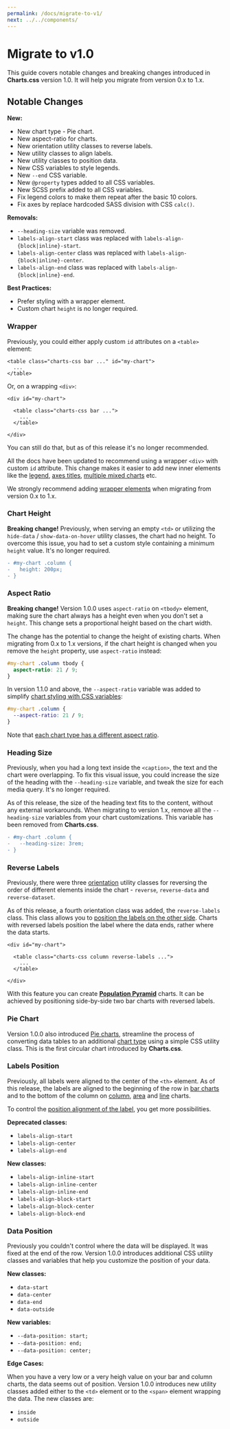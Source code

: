 ```yaml
---
permalink: /docs/migrate-to-v1/
next: ../../components/
---
```


# Migrate to v1.0

This guide covers notable changes and breaking changes introduced in **Charts.css** version 1.0. It will help you migrate from version 0.x to 1.x.

## Notable Changes

**New:**

* New chart type - Pie chart.
* New aspect-ratio for charts.
* New orientation utility classes to reverse labels.
* New utility classes to align labels.
* New utility classes to position data.
* New CSS variables to style legends.
* New `--end` CSS variable.
* New `@property` types added to all CSS variables.
* New SCSS prefix added to all CSS variables.
* Fix legend colors to make them repeat after the basic 10 colors.
* Fix axes by replace hardcoded SASS division with CSS `calc()`.

**Removals:**

* `--heading-size` variable was removed.
* `labels-align-start` class was replaced with `labels-align-{block|inline}-start`.
* `labels-align-center` class was replaced with `labels-align-{block|inline}-center`.
* `labels-align-end` class was replaced with `labels-align-{block|inline}-end`.

**Best Practices:**

* Prefer styling with a wrapper element.
* Custom chart `height` is no longer required.

### Wrapper

Previously, you could either apply custom `id` attributes on a `<table>` element:

```html{1}
<table class="charts-css bar ..." id="my-chart">
  ...
</table>
```

Or, on a wrapping `<div>`:

```html{1}
<div id="my-chart">

  <table class="charts-css bar ...">
    ...
  </table>

</div>
```

You can still do that, but as of this release it's no longer recommended.

All the docs have been updated to recommend using a wrapper `<div>` with custom `id` attribute. This change makes it easier to add new inner elements like the [legend](../components/legend/), [axes titles](../components/axes/#axis-title), [multiple mixed charts](./../charts/mixed/) etc.

We strongly recommend adding [wrapper elements](./../components/wrapper/) when migrating from version 0.x to 1.x.

### Chart Height

**Breaking change!** Previously, when serving an empty `<td>` or utilizing the `hide-data` / `show-data-on-hover` utility classes, the chart had no height. To overcome this issue, you had to set a custom style containing a minimum `height` value. It's no longer required.

```diff
- #my-chart .column {
-   height: 200px;
- }
```

### Aspect Ratio

**Breaking change!** Version 1.0.0 uses `aspect-ratio` on `<tbody>` element, making sure the chart always has a height even when you don't set a `height`. This change sets a proportional height based on the chart width.

The change has the potential to change the height of existing charts. When migrating from 0.x to 1.x versions, if the chart height is changed when you remove the `height` property, use `aspect-ratio` instead:

```css
#my-chart .column tbody {
  aspect-ratio: 21 / 9;
}
```

In version 1.1.0 and above, the `--aspect-ratio` variable was added to simplify [chart styling with CSS variables](../customization/basic-styling/#style-with-css-variables):

```css
#my-chart .column {
  --aspect-ratio: 21 / 9;
}
```

Note that [each chart type has a different aspect ratio](./../customization/basic-styling/#aspect-ratio).

### Heading Size

Previously, when you had a long text inside the `<caption>`, the text and the chart were overlapping. To fix this visual issue, you could increase the size of the heading with the `--heading-size` variable, and tweak the size for each media query. It's no longer required.

As of this release, the size of the heading text fits to the content, without any external workarounds. When migrating to version 1.x, remove all the `--heading-size` variables from your chart customizations. This variable has been removed from **Charts.css**.

```diff
- #my-chart .column {
-   --heading-size: 3rem;
- }
```

### Reverse Labels

Previously, there were three [orientation](../components/orientation/) utility classes for reversing the order of different elements inside the chart - `reverse`, `reverse-data` and `reverse-dataset`.

As of this release, a fourth orientation class was added, the `reverse-labels` class. This class allows you to [position the labels on the other side](./../components/orientation/#reverse-labels). Charts with reversed labels position the label where the data ends, rather where the data starts.

```html{3}
<div id="my-chart">

  <table class="charts-css column reverse-labels ...">
    ...
  </table>

</div>
```

With this feature you can create **[Population Pyramid](./../components/orientation/#population-pyramid-chart)** charts. It can be achieved by positioning side-by-side two bar charts with reversed labels.

<code-example code-example-id="new-population-chart">
<template v-slot:css-code>
#new-population-chart {
  width: 100%;
  max-width: 600px;
  margin: 0 auto;
  display: flex;
}
#new-population-chart .bar {
  --aspect-ratio: 1 / 1;
}
#new-population-chart .bar.male {
  --color: rgba(100, 210, 80, .75);
}
#new-population-chart .bar.female {
  --color: rgba(240, 50, 50, .75);
}
</template>
<template v-slot:html-code>
<div id="new-population-chart">
  <table class="charts-css bar show-heading show-labels show-data-on-hover data-outside data-spacing-1 reverse-labels reverse male">
    <caption> Male population </caption>
    <thead>
      <tr>
        <th scope="col"> Age </th>
        <th scope="col"> Population </th>
      </tr>
    </thead>
    <tbody>
      <tr>
        <th scope="row"> 85+ </th>
        <td style="--size: calc( 0.010 / 0.10 )"> <span class="data outside">1.0%</span> </td>
      </tr>
      <tr>
        <th scope="row"> 75-84 </th>
        <td style="--size: calc( 0.020 / 0.10 )"> <span class="data">2.0%</span> </td>
      </tr>
      <tr>
        <th scope="row"> 65-74 </th>
        <td style="--size: calc( 0.037 / 0.10 )"> <span class="data">3.7%</span> </td>
      </tr>
      <tr>
        <th scope="row"> 55-64 </th>
        <td style="--size: calc( 0.042 / 0.10 )"> <span class="data">4.2%</span> </td>
      </tr>
      <tr>
        <th scope="row"> 45-54 </th>
        <td style="--size: calc( 0.054 / 0.10 )"> <span class="data">5.4%</span> </td>
      </tr>
      <tr>
        <th scope="row"> 35-44 </th>
        <td style="--size: calc( 0.062 / 0.10 )"> <span class="data">6.2%</span> </td>
      </tr>
      <tr>
        <th scope="row"> 25-34 </th>
        <td style="--size: calc( 0.065 / 0.10 )"> <span class="data">6.5%</span> </td>
      </tr>
      <tr>
        <th scope="row"> 15-24 </th>
        <td style="--size: calc( 0.074 / 0.10 )"> <span class="data">7.4%</span> </td>
      </tr>
      <tr>
        <th scope="row"> 5-14 </th>
        <td style="--size: calc( 0.089 / 0.10 )"> <span class="data">8.9%</span> </td>
      </tr>
      <tr>
        <th scope="row"> 0-4 </th>
        <td style="--size: calc( 0.048 / 0.10 )"> <span class="data">4.8%</span> </td>
      </tr>
    </tbody>
  </table>
  <table class="charts-css bar show-heading show-labels show-data-on-hover data-outside data-spacing-1 reverse-labels female">
    <caption> Female population </caption>
    <thead>
      <tr>
        <th scope="col"> Age </th>
        <th scope="col"> Population </th>
      </tr>
    </thead>
    <tbody>
      <tr>
        <th scope="row"> 85+ </th>
        <td style="--size: calc( 0.007 / 0.10 )"> <span class="data outside">0.7%</span> </td>
      </tr>
      <tr>
        <th scope="row"> 75-84 </th>
        <td style="--size: calc( 0.016 / 0.10 )"> <span class="data">1.6%</span> </td>
      </tr>
      <tr>
        <th scope="row"> 65-74 </th>
        <td style="--size: calc( 0.032 / 0.10 )"> <span class="data">3.2%</span> </td>
      </tr>
      <tr>
        <th scope="row"> 55-64 </th>
        <td style="--size: calc( 0.040 / 0.10 )"> <span class="data">4.0%</span> </td>
      </tr>
      <tr>
        <th scope="row"> 45-54 </th>
        <td style="--size: calc( 0.053 / 0.10 )"> <span class="data">5.3%</span> </td>
      </tr>
      <tr>
        <th scope="row"> 35-44 </th>
        <td style="--size: calc( 0.064 / 0.10 )"> <span class="data">6.4%</span> </td>
      </tr>
      <tr>
        <th scope="row"> 25-34 </th>
        <td style="--size: calc( 0.067 / 0.10 )"> <span class="data">6.7%</span> </td>
      </tr>
      <tr>
        <th scope="row"> 15-24 </th>
        <td style="--size: calc( 0.077 / 0.10 )"> <span class="data">7.7%</span> </td>
      </tr>
      <tr>
        <th scope="row"> 5-14 </th>
        <td style="--size: calc( 0.094 / 0.10 )"> <span class="data">9.4%</span> </td>
      </tr>
      <tr>
        <th scope="row"> 0-4 </th>
        <td style="--size: calc( 0.050 / 0.10 )"> <span class="data">5.0%</span> </td>
      </tr>
    </tbody>
  </table>
</div>
</template>
</code-example>

### Pie Chart

Version 1.0.0 also introduced [Pie charts](../charts/pie/), streamline the process of converting data tables to an additional [chart type](../charts/) using a simple CSS utility class. This is the first circular chart introduced by **Charts.css**.

<code-example code-example-id="new-pie-chart">
<template v-slot:css-code>
#new-pie-chart {
  width: 100%;
  max-width: 300px;
  margin: 0 auto;
}
</template>
<template v-slot:html-code>
<div id="new-pie-chart">
  <table class="charts-css pie hide-data">
    <caption> Pie Chart </caption>
    <tbody>
      <tr>
        <td style="--start: 0.0; --end: 0.1"> <span class="data"> 10 </span> </td>
      </tr>
      <tr>
        <td style="--start: 0.1; --end: 0.2"> <span class="data"> 10 </span> </td>
      </tr>
      <tr>
        <td style="--start: 0.2; --end: 0.3"> <span class="data"> 10 </span> </td>
      </tr>
      <tr>
        <td style="--start: 0.3; --end: 0.4"> <span class="data"> 10 </span> </td>
      </tr>
      <tr>
        <td style="--start: 0.4; --end: 0.5"> <span class="data"> 10 </span> </td>
      </tr>
      <tr>
        <td style="--start: 0.5; --end: 0.6"> <span class="data"> 10 </span> </td>
      </tr>
      <tr>
        <td style="--start: 0.6; --end: 0.7"> <span class="data"> 10 </span> </td>
      </tr>
      <tr>
        <td style="--start: 0.7; --end: 0.8"> <span class="data"> 10 </span> </td>
      </tr>
      <tr>
        <td style="--start: 0.8; --end: 0.9"> <span class="data"> 10 </span> </td>
      </tr>
      <tr>
        <td style="--start: 0.9; --end: 1.0"> <span class="data"> 10 </span> </td>
      </tr>
    </tbody>
  </table>
</div>
</template>
</code-example>

### Labels Position

Previously, all labels were aligned to the center of the `<th>` element. As of this release, the labels are aligned to the beginning of the row in [bar charts](../charts/bar/) and to the bottom of the column on [column](../charts/column/), [area](../charts/area/) and [line](../charts/line/) charts.

To control the [position alignment of the label](./../components/labels/#align-labels), you get more possibilities.

**Deprecated classes:**

* `labels-align-start`
* `labels-align-center`
* `labels-align-end`

**New classes:**

* `labels-align-inline-start`
* `labels-align-inline-center`
* `labels-align-inline-end`
* `labels-align-block-start`
* `labels-align-block-center`
* `labels-align-block-end`

### Data Position

Previously you couldn't control where the data will be displayed. It was fixed at the end of the row. Version 1.0.0 introduces additional CSS utility classes and variables that help you customize the position of your data.

**New classes:**

* `data-start`
* `data-center`
* `data-end`
* `data-outside`

**New variables:**

* `--data-position: start;`
* `--data-position: end;`
* `--data-position: center;`

**Edge Cases:**

When you have a very low or a very heigh value on your bar and column charts, the data seems out of position. Version 1.0.0 introduces new utility classes added either to the `<td>` element or to the `<span>` element wrapping the data. The new classes are:

* `inside`
* `outside`
